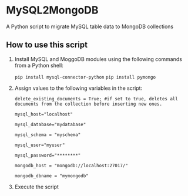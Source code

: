 # MySQL2MongoDB
A Python script to migrate MySQL table data to MongoDB collections

## How to use this script
1. Install MySQL and MoggoDB modules using the following commands from a Python shell:

    `pip install mysql-connector-python`
    `pip install pymongo`


2. Assign values to the following variables in the script:

    `delete_existing_documents = True; #if set to true, deletes all documents from the collection before inserting new ones.`

    `mysql_host="localhost"`

    `mysql_database="mydatabase"`

    `mysql_schema = "myschema"`

    `mysql_user="myuser"`

    `mysql_password="********"`

    `mongodb_host = "mongodb://localhost:27017/"`

    `mongodb_dbname = "mymongodb"`


3. Execute the script
